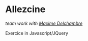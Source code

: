 # Allezcine
*team work with [Maxime Delchambre](https://github.com/Mdelcham)*

Exercice in Javascript/JQuery
